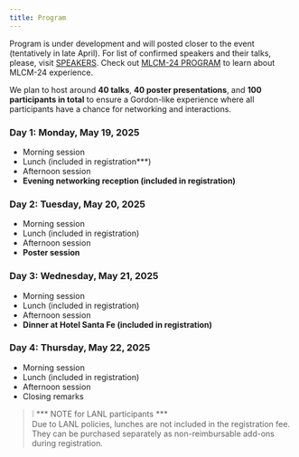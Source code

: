 ```yaml
---
title: Program
---
```


Program is under development and will posted closer to the event (tentatively in late April).
For list of confirmed speakers and their talks, please, visit [SPEAKERS](/speakers). Check out [MLCM-24 PROGRAM](https://mlcm-25.github.io/mlcm-24/program) to learn about MLCM-24 experience.


We plan to host around **40 talks**, **40 poster presentations**, and **100 participants in total** to ensure a Gordon-like experience where all participants have a chance for networking and interactions.  

### Day 1: Monday, May 19, 2025  
- Morning session  
- Lunch (included in registration***)  
- Afternoon session  
- **Evening networking reception (included in registration)**  

### Day 2: Tuesday, May 20, 2025  
- Morning session  
- Lunch (included in registration)  
- Afternoon session  
- **Poster session**  


### Day 3: Wednesday, May 21, 2025  
- Morning session  
- Lunch (included in registration)  
- Afternoon session  
- **Dinner at Hotel Santa Fe (included in registration)**  


### Day 4: Thursday, May 22, 2025  
- Morning session  
- Lunch (included in registration)  
- Afternoon session  
- Closing remarks

> ❕ *** NOTE for LANL participants ***   
> Due to LANL policies, lunches are not included in the registration fee. They can be purchased separately as non-reimbursable add-ons during registration.